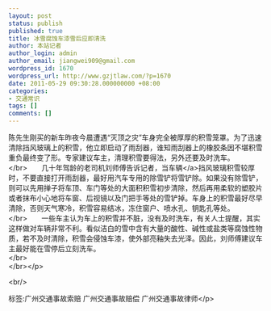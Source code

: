 ```yaml
---
layout: post
status: publish
published: true
title: 冰雪腐蚀车漆雪后应即清洗
author: 本站记者
author_login: admin
author_email: jiangwei909@gmail.com
wordpress_id: 1670
wordpress_url: http://www.gzjtlaw.com/?p=1670
date: 2011-05-29 09:30:28.000000000 +08:00
categories:
- 交通常识
tags: []
comments: []
---
```

<p><p> 陈先生刚买的新车昨夜今晨遭遇&ldquo;灭顶之灾&rdquo;车身完全被厚厚的积雪笼罩。为了迅速清除挡风玻璃上的积雪，他立即启动了雨刮器，谁知雨刮器上的橡胶条因不堪积雪重负最终变了形。专家建议车主，清理积雪要得法，另外还要及时洗车。<br><&#47;br>　　几十年驾龄的老司机刘师傅告诉记者，当<a>车辆<&#47;a>挡风玻璃积雪较厚时，不要直接打开雨刮器，最好用汽车专用的除雪铲将雪铲除。如果没有除雪铲，则可以先用掸子将车顶、车门等处的大面积积雪初步清除，然后再用柔软的塑胶片或者抹布小心地将车窗、后视镜以及门把手等处的雪铲掉。车身上的积雪最好尽早清除，否则天气寒冷，积雪容易结冰，冻住窗户、喷水孔、钥匙孔等处。<br><&#47;br>　　一些车主认为车上的积雪并不脏，没有及时洗车，有关人士提醒，其实这样做对车辆非常不利。看似洁白的雪中含有大量的酸性、碱性或盐类等腐蚀性物质，若不及时清除，积雪会侵蚀车漆，使外部亮釉失去光泽。因此，刘师傅建议车主最好能在雪停后立刻洗车。<br><&#47;br><br><&#47;br><&#47;p><br&#47;><p>标签:广州交通事故索赔 广州交通事故赔偿 广州交通事故律师<&#47;p>
